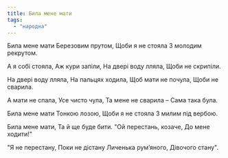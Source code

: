 ```yaml
---
title: Била мене мати
tags:
  - "народна"
---
```

Била мене мати
Березовим прутом,
Щоби я не стояла
З молодим рекрутом.

А я собі стояла,
Аж кури запіли,
На двері воду лляла,
Щоби не скрипіли.

На двері воду лляла,
На пальцях ходила,
Щоб мати не почула,
Щоби не сварила.

А мати не спала,
Усе чисто чула,
Та мене не сварила –
Сама така була.

Била мене мати
Тонкою лозою,
Щоби я не стояла
З милим під вербою.

Била мене мати,
Та й ще буде бити.
"Ой перестань, козаче,
До мене ходити!"

"Я не перестану,
Поки не дістану
Личенька рум’яного,
Дівочого стану".
